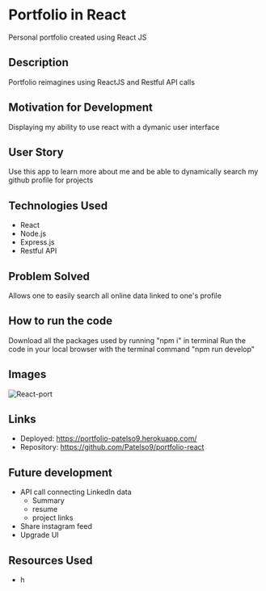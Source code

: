 # Portfolio in React
Personal portfolio created using React JS

## Description
Portfolio reimagines using ReactJS and Restful API calls

## Motivation for Development
Displaying my ability to use react with a dymanic user interface

## User Story
Use this app to learn more about me and be able to dynamically search my github profile for projects

## Technologies Used
* React
* Node.js
* Express.js
* Restful API

## Problem Solved
Allows one to easily search all online data linked to one's profile

## How to run the code
Download all the packages used by running "npm i" in terminal
Run the code in your local browser with the terminal command "npm run develop"

## Images
![React-port](https://user-images.githubusercontent.com/80858287/130723208-79fdeec5-45e2-4217-83cf-6d745743ec3d.png)


## Links
* Deployed: https://portfolio-patelso9.herokuapp.com/
* Repository: https://github.com/Patelso9/portfolio-react

## Future development
* API call connecting LinkedIn data
  * Summary
  * resume
  * project links
* Share instagram feed
* Upgrade UI

## Resources Used
* h

